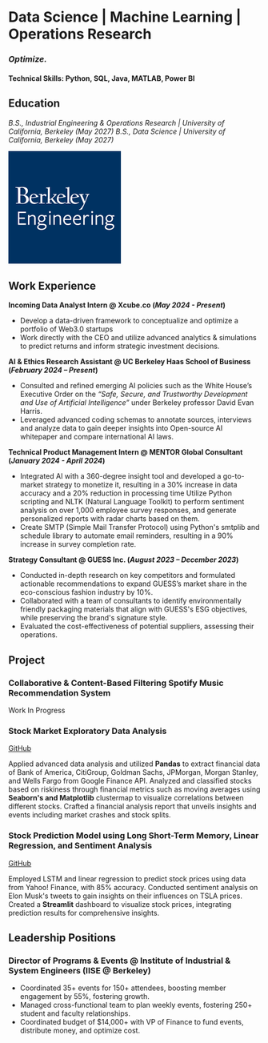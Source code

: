 # Data Science | Machine Learning | Operations Research
### *Optimize.* 
#### Technical Skills: Python, SQL, Java, MATLAB, Power BI

## Education
*B.S., Industrial Engineering & Operations Research | University of California, Berkeley (_May 2027_)*
*B.S., Data Science | University of California, Berkeley (_May 2027_)*

![Berkeley Engineering](/assets/engineering_logo.png)                       

## Work Experience
**Incoming Data Analyst Intern @ Xcube.co (_May 2024 - Present_)**
- Develop a data-driven framework to conceptualize and optimize a portfolio of Web3.0 startups
- Work directly with the CEO and utilize advanced analytics & simulations to predict returns and inform strategic investment decisions.

**AI & Ethics Research Assistant @ UC Berkeley Haas School of Business (_February 2024 – Present_)**
- Consulted and refined emerging AI policies such as the White House’s Executive Order on the *“Safe, Secure, and Trustworthy Development and Use of Artificial Intelligence”* under Berkeley professor David Evan Harris.
- Leveraged advanced coding schemas to annotate sources, interviews and analyze data to gain deeper insights into Open-source AI whitepaper and compare international AI laws.

**Technical Product Management Intern @ MENTOR Global Consultant (_January 2024 - April 2024_)**
- Integrated AI with a 360-degree insight tool and developed a go-to-market strategy to monetize it, resulting in a 30% increase in data accuracy and a 20% reduction in processing time
Utilize Python scripting and NLTK (Natural Language Toolkit) to perform sentiment analysis on over 1,000 employee survey responses, and generate personalized ​​reports with radar charts based on them.
- Create SMTP (Simple Mail Transfer Protocol) using Python's smtplib and schedule library to automate email reminders, resulting in a 90% increase in survey completion rate.

**Strategy Consultant	@ GUESS Inc. (_August 2023 – December 2023_)**
- Conducted in-depth research on key competitors and formulated actionable recommendations to expand GUESS’s market share in the eco-conscious fashion industry by 10%.
- Collaborated with a team of consultants to identify environmentally friendly packaging materials that align with GUESS's ESG objectives, while preserving the brand's signature style.
- Evaluated the cost-effectiveness of potential suppliers, assessing their operations.

## Project
### Collaborative & Content-Based Filtering Spotify Music Recommendation System

Work In Progress

### Stock Market Exploratory Data Analysis
[GitHub](https://github.com/kennywong524/Stock-Market-Prediction-ML-Project/tree/main)

Applied advanced data analysis and utilized **Pandas** to extract financial data of Bank of America, CitiGroup, Goldman Sachs, JPMorgan, Morgan Stanley, and Wells Fargo from Google Finance API. Analyzed and classified stocks based on riskiness through financial metrics such as moving averages using **Seaborn's and Matplotlib** clustermap to visualize correlations between different stocks. Crafted a financial analysis report that unveils insights and events including market crashes and stock splits.

### Stock Prediction Model using Long Short-Term Memory, Linear Regression, and Sentiment Analysis
[GitHub](https://github.com/kennywong524/Stock-Market-Prediction-ML-Project)

Employed LSTM and linear regression to predict stock prices using data from Yahoo! Finance, with 85% accuracy. Conducted sentiment analysis on Elon Musk's tweets to gain insights on their influences on TSLA prices. Created a **Streamlit** dashboard to visualize stock prices, integrating prediction results for comprehensive insights.

## Leadership Positions
### Director of Programs & Events @ Institute of Industrial & System Engineers (IISE @ Berkeley)                                                                   
- Coordinated 35+ events for 150+ attendees, boosting member engagement by 55%, fostering growth.
- Managed cross-functional team to plan weekly events, fostering 250+ student and faculty relationships.
- Coordinated budget of $14,000+ with VP of Finance to fund events, distribute money, and optimize cost.



